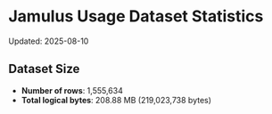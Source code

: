 # Jamulus Usage Dataset Statistics

Updated: 2025-08-10

## Dataset Size
- **Number of rows**: 1,555,634
- **Total logical bytes**: 208.88 MB (219,023,738 bytes)
